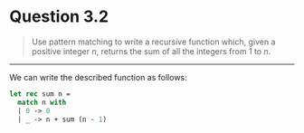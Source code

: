 # Question 3.2

> Use pattern matching to write a recursive function which, given a positive integer $n$, returns the sum of all the integers from $1$ to $n$.

---

We can write the described function as follows:
```ocaml
let rec sum n =
  match n with
  | 0 -> 0
  | _ -> n + sum (n - 1)
```
